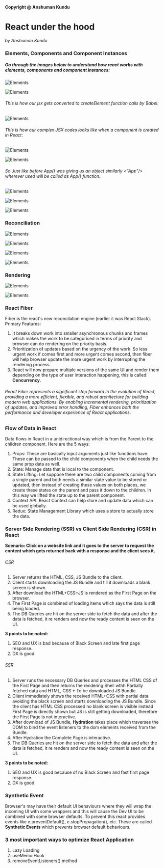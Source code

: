 **Copyright @ Anshuman Kundu**

# React under the hood
*by Anshuman Kundu*

### Elements, Components and Component Instances

##### Go through the images below to understand how react works with elements, components and component instances:

![Elements](/assets/RUH-1.png)

![Elements](/assets/RUH-2.png)

###### This is how our jsx gets converted to createElement function calls by Babel:
![Elements](/assets/RUH-3.png)

###### This is how our complex JSX codes looks like when a component is created in React: 
![Elements](/assets/RUH-4.png)

![Elements](/assets/RUH-5.png)

###### So Just like before App() was giving us an object similarly <"App"/> wherever used will be called as App() function.
![Elements](/assets/RUH-6.png)

![Elements](/assets/RUH-7.png)

![Elements](/assets/RUH-8.png)

### Reconciliation

![Elements](/assets/RUH-9.png)

![Elements](/assets/RUH-10.png)

![Elements](/assets/RUH-11.png)

![Elements](/assets/RUH-12.png)

### Rendering

![Elements](/assets/RUH-13.png)

![Elements](/assets/RUH-14.png)

### React Fiber

Fiber is the react's new reconcilation engine (earlier it was React Stack). 
Primary Features:

1. It breaks down work into smaller asynchronous chunks and frames which makes the work to be categorised in terms of priority and browser can do rendering on the priority basis.
2. Prioritization of updates based on the urgency of the work. So less urgent work if comes first and more urgent comes second, then fiber will help browser update the more urgent work by interrupting the rendering process.
3. React will now prepare multiple versions of the same UI and render them depending on the type of user interaction happening, this is called **Concurrency**.

###### React Fiber represents a significant step forward in the evolution of React, providing a more efficient, flexible, and robust architecture for building modern web applications. By enabling incremental rendering, prioritization of updates, and improved error handling, Fiber enhances both the performance and developer experience of React applications.  

### Flow of Data in React

Data flows in React in a unidirectional way which is from the Parent to the children component.
Here are the 5 ways:

1. Props: These are basically input arguments just like functions have. These can be passed to the child components when the child needs the same prop data as well.
2. State: Manage data that is local to the component.
3. State Lifting: Let suppose there are two child components coming from a single parent and both needs a similar state value to be stored or updated, then instead of creating these values on both places, we create these states on the parent and pass it down to the children. In this way we lifted the state up to the parent component.
4. Context API: React Context can help store and update data which can be used globally.
5. Redux: State Management Library which uses a store to actually store the data.

### Server Side Rendering (SSR) vs Client Side Rendering (CSR) in React

**Scenario: Click on a website link and it goes to the server to request the content which gets returned back with a response and the client sees it.**

###### CSR
1. Server returns the HTML, CSS, JS Bundle to the client.
2. Client starts downloading the JS Bundle and till it downloads a blank screen is shown.
3. After download the HTML+CSS+JS is rendered as the First Page on the browser.
4. The First Page is combined of loading items which says the data is still being loaded.
5. The DB Queries are hit on the server side to fetch the data and after the data is fetched, it re renders and now the ready content is seen on the UI.

**3 points to be noted:**
1. SEO and UX is bad because of Black Screen and late first page response.
2. DX is good.   
   
###### SSR
1. Server runs the necessary DB Queries and processes the HTML CSS of the First Page and then returns the rendering Shell wthh Partially fetched data and HTML, CSS + To be downloaded JS Bundle.
2. Client immediately shows the received HTML+CSS with partial data avoiding the black screen and starts downloading the JS Bundle. Since the client has HTML CSS processed no blank screen is visible instead First Page is directly shown but JS is still getting downloaded, therefore the First Page is not interactive.
3. After download of JS Bundle, **Hydration** takes place which traverses the DOM to bind the event listeners to the dom elements received from the Bundle.
4. After Hydration the Complete Page is interactive.
5. The DB Queries are hit on the server side to fetch the data and after the data is fetched, it re renders and now the ready content is seen on the UI.

**3 points to be noted:**
1. SEO and UX is good because of no Black Screen and fast first page response.
2. DX is good. 

### Synthetic Event

Browser's may have their default UI behaviours where they will wrap the incoming UI with some wrappers and this will cause the Dev UI to be combined with some browser defaults. To prevent this react provides events like e.preventDefault(), e.stopPropagation(), etc.
These are called **Synthetic Events** which prevents browser default behaviours.

### 3 most important ways to optimize React Application

1. Lazy Loading
2. useMemo Hook
3. removeEventListeners() method





